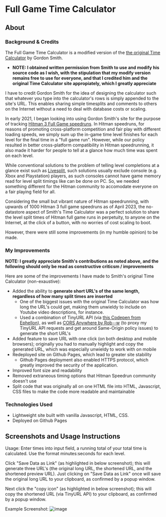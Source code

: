 # Full Game Time Calculator

## About

### Background & Credits

The Full Game Time Calculator is a modified version of the [the original Time Calculator](http://www.grun1.com/utils/timeCalc.html) by Gordon Smith.

- **NOTE: I obtained written permission from Smith to use and modify his source code as I wish, with the stipulation that my modify version remains free to use for everyone, and that I credited him and the original Time Calculator site appropiately, which I greatly appreciate**

I have to credit Gordon Smith for the idea of designing the calculator such that whatever you type into the calculator's rows is simply appended to the site's URL. This enables sharing simple timesplits and comments to others on the Internet without a need to deal with database costs or scaling.

In early 2021, I began looking into using Gordon Smith's site for the purpose of tracking [Hitman 3 Full Game speedruns](https://www.speedrun.com/hitman_3/full_game). In Hitman speedruns, for reasons of promoting cross-platform competition and fair play with different loading speeds, we simply sum up the in-game time level finishes for each level for the final time in a "full game run". However, while our policy resulted in better cross-platform compatibility in Hitman speedrunning, it also made it harder for people to tell at a glance how much time was spent on each level.

While conventional solutions to the problem of telling level completions at a glance exist such as [Livesplit](https://github.com/LiveSplit/LiveSplit), such solutions usually exclude console (e.g. Xbox and Playstation) players, as such consoles cannot have game memory read for level split timings like can be done on PC. So, we needed something different for the Hitman community to accomodate everyone on a fair playing field for all.

Considering the small but vibrant nature of Hitman speedrunning, with upwards of 1000 Hitman 3 full game speedruns as of April 2023, the no-datastore aspect of Smith's Time Calculator was a perfect solution to share the level split times of Hitman full game runs in perpetuity, to anyone on the Internet, at the click of a button, with no worries of cost scaling to boot.

However, there were still some improvements (in my humble opinion) to be made.

### My Improvements

**NOTE: I greatly appreciate Smith's contributions as noted above, and the following should only be read as constructive criticsm / improvements**

Here are some of the improvements I have made to Smith's original Time Calculator (non-exaustive):

- Added the ability to **generate short URL's of the same length, regardless of how many split times are inserted**
  - One of the biggest issues with the original Time Calculator was how long the URL's could get, making them unwieldy to include on Youtube video descriptions, for instance.
  - Used a combination of TinyURL API (via [this Codepen from Ephellon](https://codepen.io/Ephellon/pen/EvvGGp)), as well as [CORS Anywhere by Rob--w](https://github.com/Rob--W/cors-anywhere) (to proxy my TinyURL API requests and get around Same-Origin policy issues) to generate the short URL's
- Added feature to save URL with one click (on both desktop and mobile browsers); originally you had to manually highlight and copy the generated URL, which was especially unwieldy to work with on mobile
- Redeployed site on Github Pages, which lead to greater site stability
  - Github Pages deployment also enabled HTTPS protocol, which greatly improved the security of the application.
- Improved font size and readability
- Removed extraneous timing options that Hitman Speedrun community doesn't use
- Split code that was originally all on one HTML file into HTML, Javascript, CSS files to make the code more readable and maintainable

### Technologies Used

- Lightweight site built with vanilla Javascript, HTML, CSS.
- Deployed on Github Pages

## Screenshots and Usage Instructions

Usage: Enter times into input field, a running total of your total time is calculated. Use the format minutes:seconds for each level.

Click "Save Data as Link" (as highlighted in below screenshot); this will generate three URL's (the original long URL, the shortened URL, and the shortened preview URL).
Just clicking on "Save Data as Link" once will save the original long URL to your clipboard, as confirmed by a popup window.

Next click the "copy icon" (as highlighted in below screenshot); this will copy the shortened URL (via TinyURL API) to your clipboard, as confirmed by a popup window.

Example Screenshot:
![image](https://user-images.githubusercontent.com/82061589/233559040-04f99020-b252-4eb6-af28-f265a104940f.png)

